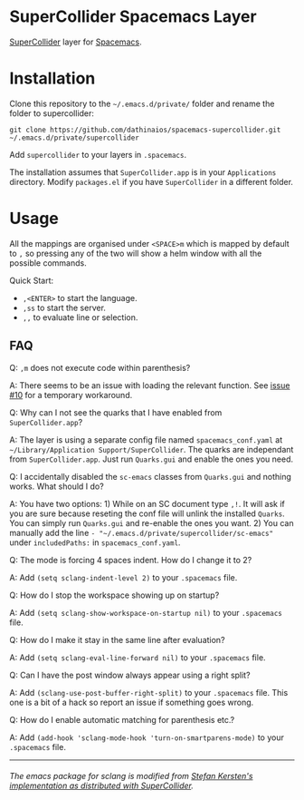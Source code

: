 SuperCollider Spacemacs Layer
=============================

[SuperCollider](http://supercollider.github.io/download.html) layer for [Spacemacs](http://spacemacs.org/).

# Installation

Clone this repository to the `~/.emacs.d/private/` folder and rename the folder to supercollider:

    git clone https://github.com/dathinaios/spacemacs-supercollider.git ~/.emacs.d/private/supercollider

Add `supercollider` to your layers in `.spacemacs`.

The installation assumes that `SuperCollider.app` is in your `Applications` directory. Modify `packages.el` if you have `SuperCollider` in a different folder.

# Usage

All the mappings are organised under `<SPACE>m` which is mapped by default to `,` so  pressing any of the two will show a helm window with all the possible commands. 

Quick Start:

* `,<ENTER>` to start the language.
* `,ss` to start the server.
* `,,` to evaluate line or selection.

## FAQ

Q: `,m` does not execute code within parenthesis?

A: There seems to be an issue with loading the relevant function. See [issue #10](https://github.com/dathinaios/spacemacs-supercollider/issues/10) for a temporary workaround.

Q: Why can I not see the quarks that I have enabled from `SuperCollider.app`?

A: The layer is using a separate config file named `spacemacs_conf.yaml` at `~/Library/Application Support/SuperCollider`. The quarks are independant from `SuperCollider.app`. Just run `Quarks.gui` and enable the ones you need.

Q: I accidentally disabled the `sc-emacs` classes from `Quarks.gui` and nothing works. What should I do?

A: You have two options: 1) While on an SC document type `,!`. It will ask if you are sure because reseting the conf file will unlink the installed `Quarks`. You can simply run `Quarks.gui` and re-enable the ones you want. 2) You can manually add the line `- "~/.emacs.d/private/supercollider/sc-emacs"` under `includedPaths:` in `spacemacs_conf.yaml`.

Q: The mode is forcing 4 spaces indent. How do I change it to 2?

A: Add `(setq sclang-indent-level 2)` to your `.spacemacs` file.

Q: How do I stop the workspace showing up on startup?

A: Add `(setq sclang-show-workspace-on-startup nil)` to your `.spacemacs` file.

Q: How do I make it stay in the same line after evaluation?

A: Add `(setq sclang-eval-line-forward nil)` to your `.spacemacs` file.

Q: Can I have the post window always appear using a right split?

A: Add `(sclang-use-post-buffer-right-split)` to your `.spacemacs` file. This one is a bit of a hack so report an issue if something goes wrong.

Q: How do I enable automatic matching for parenthesis etc.?

A: Add `(add-hook 'sclang-mode-hook 'turn-on-smartparens-mode)` to your `.spacemacs` file.

---
###### <i>The emacs package for sclang is modified from [Stefan Kersten's implementation as distributed with SuperCollider](https://github.com/supercollider/supercollider/tree/master/editors/scel).</i>
